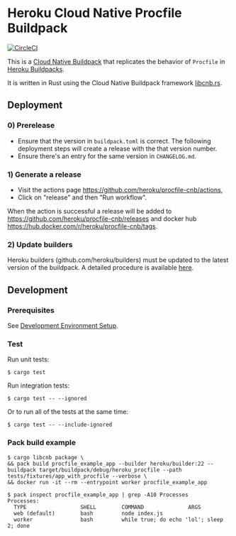 # Heroku Cloud Native Procfile Buildpack

[![CircleCI](https://circleci.com/gh/heroku/procfile-cnb/tree/main.svg?style=svg)](https://circleci.com/gh/heroku/procfile-cnb/tree/main)

This is a [Cloud Native Buildpack](https://buildpacks.io/) that replicates the behavior of
`Procfile` in [Heroku Buildpacks](https://devcenter.heroku.com/articles/buildpacks).

It is written in Rust using the Cloud Native Buildpack framework [libcnb.rs](https://github.com/Malax/libcnb.rs).

## Deployment

### 0) Prerelease

- Ensure that the version in `buildpack.toml` is correct. The following deployment steps will create a release with the that version number.
- Ensure there's an entry for the same version in `CHANGELOG.md`.

### 1) Generate a release

- Visit the actions page https://github.com/heroku/procfile-cnb/actions,
- Click on "release" and then "Run workflow".

When the action is successful a release will be added to https://github.com/heroku/procfile-cnb/releases and docker hub https://hub.docker.com/r/heroku/procfile-cnb/tags.

### 2) Update builders

Heroku builders (github.com/heroku/builders) must be updated to the latest
version of the buildpack. A detailed procedure is available [here](github.com/heroku/languages-team/blob/main/languages/cnb/deploy.md#update-builder-images).

## Development

### Prerequisites

See [Development Environment Setup](https://github.com/Malax/libcnb.rs#development-environment-setup).

### Test

Run unit tests:

```
$ cargo test
```

Run integration tests:

```
$ cargo test -- --ignored
```

Or to run all of the tests at the same time:

```
$ cargo test -- --include-ignored
```

### Pack build example

```
$ cargo libcnb package \
&& pack build procfile_example_app --builder heroku/builder:22 --buildpack target/buildpack/debug/heroku_procfile --path tests/fixtures/app_with_procfile --verbose \
&& docker run -it --rm --entrypoint worker procfile_example_app
```

```
$ pack inspect procfile_example_app | grep -A10 Processes
Processes:
  TYPE                 SHELL        COMMAND              ARGS
  web (default)        bash         node index.js
  worker               bash         while true; do echo 'lol'; sleep 2; done
```

